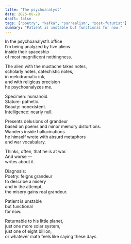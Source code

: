 ```yaml
---
title: "The psychoanalyst"
date: 2025-06-28
draft: false
tags: ["poetry", "kafka", "surrealism", "post-futurist"]
summary: "Patient is unstable but functional for now."
---
```


In the psychoanalyst’s office<br>
I’m being analyzed by five aliens<br>
inside their spaceship<br>
of most magnificent nothingness.<br>

The alien with the mustache takes notes,<br>
scholarly notes, catechistic notes,<br>
in melodramatic ink,<br>
and with religious precision<br>
he psychoanalyzes me.<br>

Specimen: humanoid.<br>
Stature: pathetic.<br>
Beauty: nonexistent.<br>
Intelligence: nearly null.<br>

Presents delusions of grandeur<br>
based on poems and minor memory distortions.<br>
Wanders inside hallucinations<br>
he himself wrote with absurd metaphors<br>
and war vocabulary.<br>

Thinks, often, that he is at war.<br>
And worse —<br>
writes about it.<br>

Diagnosis:<br>
Poetry: feigns grandeur<br>
to describe a misery<br>
and in the attempt,<br>
the misery gains real grandeur.<br>

Patient is unstable<br>
but functional<br>
for now.<br>

Returnable to his little planet,<br>
just one more solar system,<br>
just one of eight billion,<br>
or whatever math feels like saying these days.<br>


